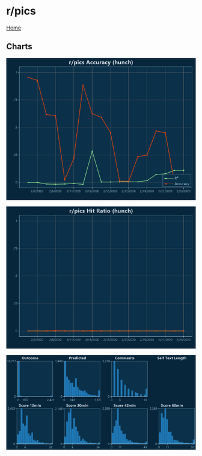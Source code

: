 # r/pics

[Home](../index.md)

## Charts

![r/pics R² (hunch)](../images/hunch_pics_Accuracy.png "r/pics R² (hunch)")

![r/pics Hit Ratio (hunch)](../images/hunch_pics_HitRatio.png "r/pics Hit Ratio (hunch)")

![r/pics Distributions (hunch)](../images/hunch_pics_Distributions.png "r/pics Distributions (hunch)")

